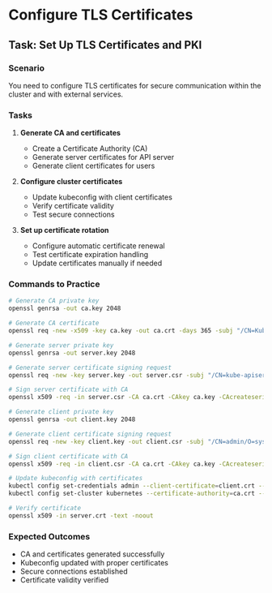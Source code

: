 # Configure TLS Certificates

## Task: Set Up TLS Certificates and PKI

### Scenario
You need to configure TLS certificates for secure communication within the cluster and with external services.

### Tasks
1. **Generate CA and certificates**
   - Create a Certificate Authority (CA)
   - Generate server certificates for API server
   - Generate client certificates for users

2. **Configure cluster certificates**
   - Update kubeconfig with client certificates
   - Verify certificate validity
   - Test secure connections

3. **Set up certificate rotation**
   - Configure automatic certificate renewal
   - Test certificate expiration handling
   - Update certificates manually if needed

### Commands to Practice
```bash
# Generate CA private key
openssl genrsa -out ca.key 2048

# Generate CA certificate
openssl req -new -x509 -key ca.key -out ca.crt -days 365 -subj "/CN=Kubernetes-CA"

# Generate server private key
openssl genrsa -out server.key 2048

# Generate server certificate signing request
openssl req -new -key server.key -out server.csr -subj "/CN=kube-apiserver"

# Sign server certificate with CA
openssl x509 -req -in server.csr -CA ca.crt -CAkey ca.key -CAcreateserial -out server.crt -days 365

# Generate client private key
openssl genrsa -out client.key 2048

# Generate client certificate signing request
openssl req -new -key client.key -out client.csr -subj "/CN=admin/O=system:masters"

# Sign client certificate with CA
openssl x509 -req -in client.csr -CA ca.crt -CAkey ca.key -CAcreateserial -out client.crt -days 365

# Update kubeconfig with certificates
kubectl config set-credentials admin --client-certificate=client.crt --client-key=client.key --embed-certs=true
kubectl config set-cluster kubernetes --certificate-authority=ca.crt --embed-certs=true

# Verify certificate
openssl x509 -in server.crt -text -noout
```

### Expected Outcomes
- CA and certificates generated successfully
- Kubeconfig updated with proper certificates
- Secure connections established
- Certificate validity verified
